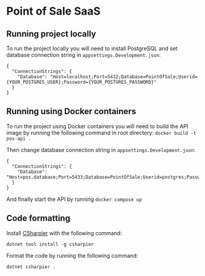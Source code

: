 # Point of Sale SaaS

## Running project locally

To run the project locally you will need to install PostgreSQL and set database connection string in `appsettings.Development.json`:

```
{
  "ConnectionStrings": {
    "Database": "Host=localhost;Port=5432;Database=PointOfSale;Userid={YOUR_POSTGRES_USER};Password={YOUR_POSTGRES_PASSWORD}"
  }
}
```

## Running using Docker containers

To run the project using Docker containers you will need to build the API image by running the following command in root directory: `docker build -t pos-api .`

Then change database connection string in `appsettings.Development.json`:

```
{
  "ConnectionStrings": {
    "Database": "Host=pos.database;Port=5433;Database=PointOfSale;Userid=postgres;Password=postgres"
  }
}
```

And finally start the API by running
`docker compose up`

## Code formatting

Install [CSharpier](https://csharpier.com/) with the following command:

`dotnet tool install -g csharpier`

Format the code by running the following command:

`dotnet csharpier .`
